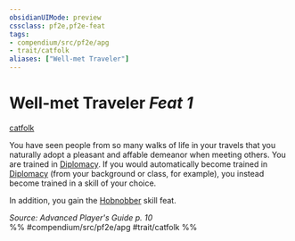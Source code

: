 ```yaml
---
obsidianUIMode: preview
cssclass: pf2e,pf2e-feat
tags:
- compendium/src/pf2e/apg
- trait/catfolk
aliases: ["Well-met Traveler"]
---
```

# Well-met Traveler  *Feat 1*  
[catfolk](rules/traits/catfolk-b1.md)  


You have seen people from so many walks of life in your travels that you naturally adopt a pleasant and affable demeanor when meeting others. You are trained in [Diplomacy](compendium/skills.md#Diplomacy). If you would automatically become trained in [Diplomacy](compendium/skills.md#Diplomacy) (from your background or class, for example), you instead become trained in a skill of your choice.

In addition, you gain the [Hobnobber](compendium/feats/hobnobber.md) skill feat.

*Source: Advanced Player's Guide p. 10*  
%% #compendium/src/pf2e/apg #trait/catfolk %%